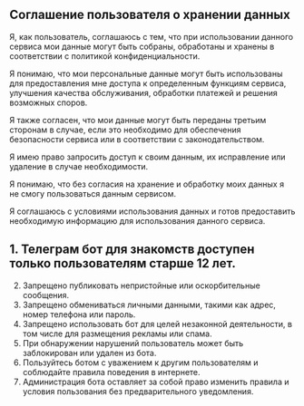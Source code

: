 ## Соглашение пользователя о хранении данных

Я, как пользователь, соглашаюсь с тем, что при использовании данного сервиса мои данные могут быть собраны, обработаны и хранены в соответствии с политикой конфиденциальности.

Я понимаю, что мои персональные данные могут быть использованы для предоставления мне доступа к определенным функциям сервиса, улучшения качества обслуживания,
обработки платежей и решения возможных споров.

Я также согласен, что мои данные могут быть переданы третьим сторонам в случае, если это необходимо для обеспечения безопасности сервиса или в соответствии с законодательством.

Я имею право запросить доступ к своим данным, их исправление или удаление в случае необходимости.

Я понимаю, что без согласия на хранение и обработку моих данных я не смогу пользоваться данным сервисом.

Я соглашаюсь с условиями использования данных и готов предоставить необходимую информацию для использования данного сервиса.

## 1. Телеграм бот для знакомств доступен только пользователям старше 12 лет.
2. Запрещено публиковать непристойные или оскорбительные сообщения.
3. Запрещено обмениваться личными данными, такими как адрес, номер телефона или пароль.
4. Запрещено использовать бот для целей незаконной деятельности, в том числе для размещения рекламы или спама.
5. При обнаружении нарушений пользователь может быть заблокирован или удален из бота.
6. Пользуйтесь ботом с уважением к другим пользователям и соблюдайте правила поведения в интернете.
7. Администрация бота оставляет за собой право изменить правила и условия пользования без предварительного уведомления.

